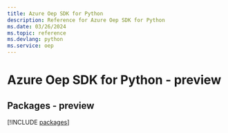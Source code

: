 ```yaml
---
title: Azure Oep SDK for Python
description: Reference for Azure Oep SDK for Python
ms.date: 03/26/2024
ms.topic: reference
ms.devlang: python
ms.service: oep
---
```

# Azure Oep SDK for Python - preview
## Packages - preview
[!INCLUDE [packages](oep-index.md)]